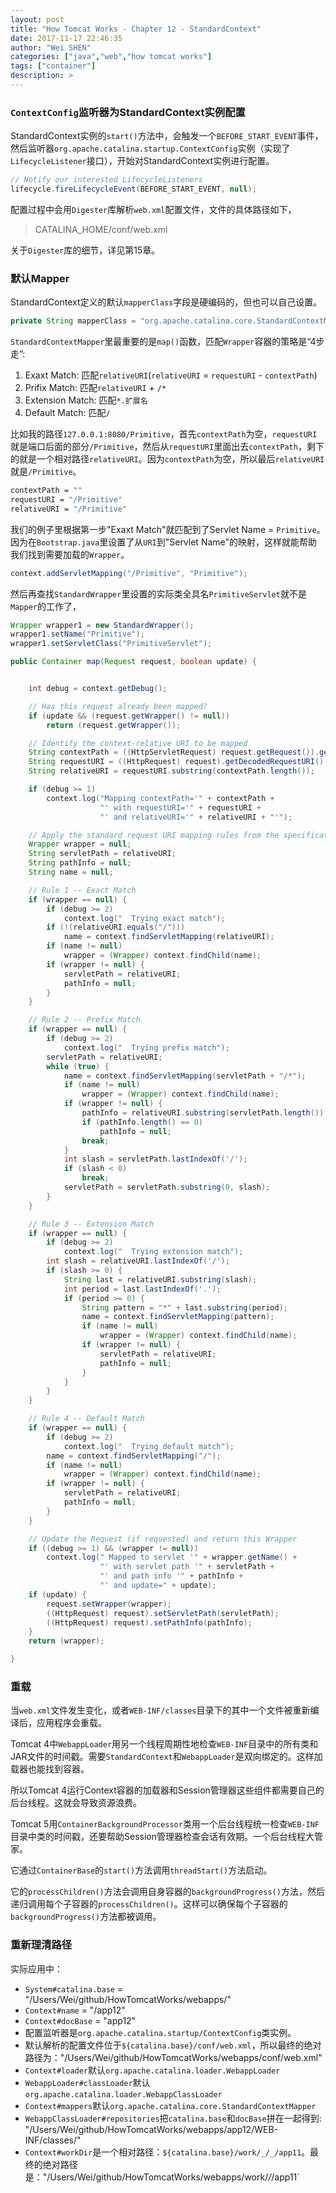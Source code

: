 ```yaml
---
layout: post
title: "How Tomcat Works - Chapter 12 - StandardContext"
date: 2017-11-17 22:46:35
author: "Wei SHEN"
categories: ["java","web","how tomcat works"]
tags: ["container"]
description: >
---
```


### `ContextConfig`监听器为StandardContext实例配置
StandardContext实例的`start()`方法中，会触发一个`BEFORE_START_EVENT`事件，然后监听器`org.apache.catalina.startup.ContextConfig`实例（实现了`LifecycleListener`接口），开始对StandardContext实例进行配置。
```java
// Notify our interested LifecycleListeners
lifecycle.fireLifecycleEvent(BEFORE_START_EVENT, null);
```

配置过程中会用`Digester`库解析`web.xml`配置文件，文件的具体路径如下，
> CATALINA_HOME/conf/web.xml

关于`Digester`库的细节，详见第15章。

### 默认Mapper
StandardContext定义的默认`mapperClass`字段是硬编码的，但也可以自己设置。
```java
private String mapperClass = "org.apache.catalina.core.StandardContextMapper";
```

`StandardContextMapper`里最重要的是`map()`函数，匹配`Wrapper`容器的策略是“4步走”:
1. Exaxt Match: 匹配`relativeURI`(`relativeURI` = `requestURI` - `contextPath`)
2. Prifix Match: 匹配`relativeURI` + `/*`
3. Extension Match: 匹配`*.扩展名`
4. Default Match: 匹配`/`

比如我的路径`127.0.0.1:8080/Primitive`，首先`contextPath`为空，`requestURI`就是端口后面的部分`/Primitive`，然后从`requestURI`里面出去`contextPath`，剩下的就是一个相对路径`relativeURI`。因为`contextPath`为空，所以最后`relativeURI`就是`/Primitive`。
```bash
contextPath = ""
requestURI = "/Primitive"
relativeURI = "/Primitive"
```
我们的例子里根据第一步"Exaxt Match"就匹配到了Servlet Name = `Primitive`。 因为在`Bootstrap.java`里设置了从`URI`到"Servlet Name"的映射，这样就能帮助我们找到需要加载的`Wrapper`。
```java
context.addServletMapping("/Primitive", "Primitive");
```

然后再查找`StandardWrapper`里设置的实际类全具名`PrimitiveServlet`就不是`Mapper`的工作了，
```java
Wrapper wrapper1 = new StandardWrapper();
wrapper1.setName("Primitive");
wrapper1.setServletClass("PrimitiveServlet");
```

```java
public Container map(Request request, boolean update) {


    int debug = context.getDebug();

    // Has this request already been mapped?
    if (update && (request.getWrapper() != null))
        return (request.getWrapper());

    // Identify the context-relative URI to be mapped
    String contextPath = ((HttpServletRequest) request.getRequest()).getContextPath();
    String requestURI = ((HttpRequest) request).getDecodedRequestURI();
    String relativeURI = requestURI.substring(contextPath.length());

    if (debug >= 1)
        context.log("Mapping contextPath='" + contextPath +
                    "' with requestURI='" + requestURI +
                    "' and relativeURI='" + relativeURI + "'");

    // Apply the standard request URI mapping rules from the specification
    Wrapper wrapper = null;
    String servletPath = relativeURI;
    String pathInfo = null;
    String name = null;

    // Rule 1 -- Exact Match
    if (wrapper == null) {
        if (debug >= 2)
            context.log("  Trying exact match");
        if (!(relativeURI.equals("/")))
            name = context.findServletMapping(relativeURI);
        if (name != null)
            wrapper = (Wrapper) context.findChild(name);
        if (wrapper != null) {
            servletPath = relativeURI;
            pathInfo = null;
        }
    }

    // Rule 2 -- Prefix Match
    if (wrapper == null) {
        if (debug >= 2)
            context.log("  Trying prefix match");
        servletPath = relativeURI;
        while (true) {
            name = context.findServletMapping(servletPath + "/*");
            if (name != null)
                wrapper = (Wrapper) context.findChild(name);
            if (wrapper != null) {
                pathInfo = relativeURI.substring(servletPath.length());
                if (pathInfo.length() == 0)
                    pathInfo = null;
                break;
            }
            int slash = servletPath.lastIndexOf('/');
            if (slash < 0)
                break;
            servletPath = servletPath.substring(0, slash);
        }
    }

    // Rule 3 -- Extension Match
    if (wrapper == null) {
        if (debug >= 2)
            context.log("  Trying extension match");
        int slash = relativeURI.lastIndexOf('/');
        if (slash >= 0) {
            String last = relativeURI.substring(slash);
            int period = last.lastIndexOf('.');
            if (period >= 0) {
                String pattern = "*" + last.substring(period);
                name = context.findServletMapping(pattern);
                if (name != null)
                    wrapper = (Wrapper) context.findChild(name);
                if (wrapper != null) {
                    servletPath = relativeURI;
                    pathInfo = null;
                }
            }
        }
    }

    // Rule 4 -- Default Match
    if (wrapper == null) {
        if (debug >= 2)
            context.log("  Trying default match");
        name = context.findServletMapping("/");
        if (name != null)
            wrapper = (Wrapper) context.findChild(name);
        if (wrapper != null) {
            servletPath = relativeURI;
            pathInfo = null;
        }
    }

    // Update the Request (if requested) and return this Wrapper
    if ((debug >= 1) && (wrapper != null))
        context.log(" Mapped to servlet '" + wrapper.getName() +
                    "' with servlet path '" + servletPath +
                    "' and path info '" + pathInfo +
                    "' and update=" + update);
    if (update) {
        request.setWrapper(wrapper);
        ((HttpRequest) request).setServletPath(servletPath);
        ((HttpRequest) request).setPathInfo(pathInfo);
    }
    return (wrapper);

}
```

### 重载
当`web.xml`文件发生变化，或者`WEB-INF/classes`目录下的其中一个文件被重新编译后，应用程序会重载。

Tomcat 4中`WebappLoader`用另一个线程周期性地检查`WEB-INF`目录中的所有类和JAR文件的时间戳。需要`StandardContext`和`WebappLoader`是双向绑定的。这样加载器也能找到容器。

所以Tomcat 4运行Context容器的加载器和Session管理器这些组件都需要自己的后台线程。这就会导致资源浪费。

Tomcat 5用`ContainerBackgroundProcessor`类用一个后台线程统一检查`WEB-INF`目录中类的时间戳，还要帮助Session管理器检查会话有效期。一个后台线程大管家。

它通过`ContainerBase`的`start()`方法调用`threadStart()`方法启动。

它的`processChildren()`方法会调用自身容器的`backgroundProgress()`方法，然后递归调用每个子容器的`processChildren()`。这样可以确保每个子容器的`backgroundProgress()`方法都被调用。

### 重新理清路径
实际应用中：
* `System#catalina.base` = "/Users/Wei/github/HowTomcatWorks/webapps/"
* `Context#name` = "/app12"
* `Context#docBase` = "app12"
* 配置监听器是`org.apache.catalina.startup/ContextConfig`类实例。
* 默认解析的配置文件位于`${catalina.base}/conf/web.xml`，所以最终的绝对路径为："/Users/Wei/github/HowTomcatWorks/webapps/conf/web.xml"
* `Context#loader`默认`org.apache.catalina.loader.WebappLoader`
* `WebappLoader#classLoader`默认`org.apache.catalina.loader.WebappClassLoader`
* `Context#mappers`默认`org.apache.catalina.core.StandardContextMapper`
* `WebappClassLoader#repositories`把`catalina.base`和`docBase`拼在一起得到: "/Users/Wei/github/HowTomcatWorks/webapps/app12/WEB-INF/classes/"
* `Context#workDir`是一个相对路径：`${catalina.base}/work/_/_/app11`。最终的绝对路径是："/Users/Wei/github/HowTomcatWorks/webapps/work/_/_/app11`
